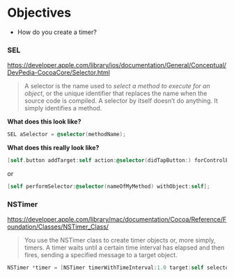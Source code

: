# Objectives
* How do you create a timer?

### SEL
https://developer.apple.com/library/ios/documentation/General/Conceptual/DevPedia-CocoaCore/Selector.html

> A selector is the name used to *select a method to execute for an object*, or the unique identifier that replaces the name when the source code is compiled. A selector by itself doesn’t do anything. It simply identifies a method.

**What does this look like?**
```objective-c
SEL aSelector = @selector(methodName);
```

**What does this really look like?**
```objective-c
[self.button addTarget:self action:@selector(didTapButton:) forControlEvents:UIControlEventTouchUpInside];
```
or 
```objective-c
[self performSelector:@selector(nameOfMyMethod) withObject:self];
```

### NSTimer
https://developer.apple.com/library/mac/documentation/Cocoa/Reference/Foundation/Classes/NSTimer_Class/

> You use the NSTimer class to create timer objects or, more simply, timers. A timer waits until a certain time interval has elapsed and then fires, sending a specified message to a target object.  

```objective-c
NSTimer *timer = [NSTimer timerWithTimeInterval:1.0 target:self selector:@selector(captureTimerFired:) userInfo:nil repeats:NO];
```
